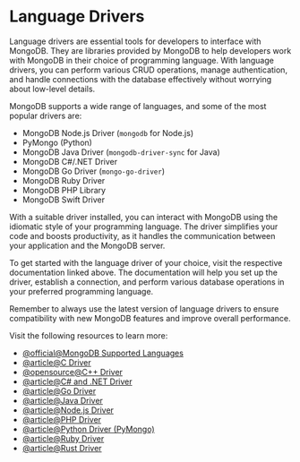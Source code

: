 # Language Drivers

Language drivers are essential tools for developers to interface with MongoDB. They are libraries provided by MongoDB to help developers work with MongoDB in their choice of programming language. With language drivers, you can perform various CRUD operations, manage authentication, and handle connections with the database effectively without worrying about low-level details.

MongoDB supports a wide range of languages, and some of the most popular drivers are:

- MongoDB Node.js Driver (`mongodb` for Node.js)  
- PyMongo (Python)  
- MongoDB Java Driver (`mongodb-driver-sync` for Java)  
- MongoDB C#/.NET Driver 
- MongoDB Go Driver (`mongo-go-driver`)  
- MongoDB Ruby Driver  
- MongoDB PHP Library 
- MongoDB Swift Driver

With a suitable driver installed, you can interact with MongoDB using the idiomatic style of your programming language. The driver simplifies your code and boosts productivity, as it handles the communication between your application and the MongoDB server.

To get started with the language driver of your choice, visit the respective documentation linked above. The documentation will help you set up the driver, establish a connection, and perform various database operations in your preferred programming language.

Remember to always use the latest version of language drivers to ensure compatibility with new MongoDB features and improve overall performance.

Visit the following resources to learn more:

- [@official@MongoDB Supported Languages](https://www.mongodb.com/resources/languages)
- [@article@C Driver](http://mongoc.org/)
- [@opensource@C++ Driver](https://github.com/mongodb/mongo-cxx-driver)
- [@article@C# and .NET Driver](https://docs.mongodb.com/drivers/csharp/)
- [@article@Go Driver](https://docs.mongodb.com/drivers/go/)
- [@article@Java Driver](https://docs.mongodb.com/drivers/java/)
- [@article@Node.js Driver](https://docs.mongodb.com/drivers/node/)
- [@article@PHP Driver](https://docs.mongodb.com/drivers/php/)
- [@article@Python Driver (PyMongo)](https://docs.mongodb.com/drivers/pymongo/)
- [@article@Ruby Driver](https://docs.mongodb.com/drivers/ruby/)
- [@article@Rust Driver](https://docs.rs/mongodb/1.2.0/mongodb/)

